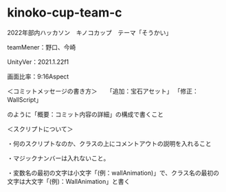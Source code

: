# kinoko-cup-team-c
2022年部内ハッカソン　キノコカップ　テーマ「そうかい」

teamMener：野口、今崎


UnityVer：2021.1.22f1

画面比率：9:16Aspect

＜コミットメッセージの書き方＞
　
「追加：宝石アセット」
「修正：WallScript」

のように「概要：コミット内容の詳細」の構成で書くこと


＜スクリプトについて＞

・何のスクリプトなのか、クラスの上にコメントアウトの説明を入れること

・マジックナンバーは入れないこと。

・変数名の最初の文字は小文字「(例：wallAnimation)」で、クラス名の最初の文字は大文字「(例)：WallAnimation」と書く
